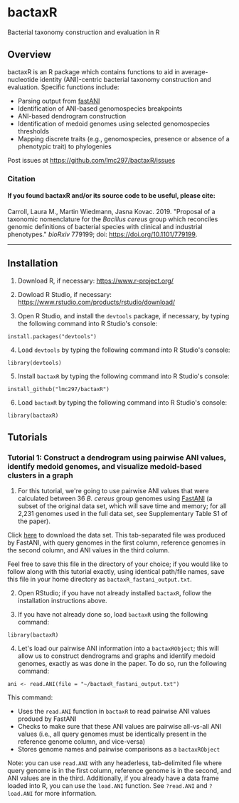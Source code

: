 # bactaxR
Bacterial taxonomy construction and evaluation in R

## Overview

bactaxR is an R package which contains functions to aid in average-nucleotide identity (ANI)-centric bacterial taxonomy 
construction and evaluation. Specific functions include:

* Parsing output from <a href="https://github.com/ParBLiSS/FastANI">fastANI</a>
* Identification of ANI-based genomospecies breakpoints
* ANI-based dendrogram construction
* Identification of medoid genomes using selected genomospecies thresholds
* Mapping discrete traits (e.g., genomospecies, presence or absence of a phenotypic trait) to phylogenies

Post issues at https://github.com/lmc297/bactaxR/issues

### Citation

#### If you found bactaxR and/or its source code to be useful, please cite:
  
Carroll, Laura M., Martin Wiedmann, Jasna Kovac. 2019. "Proposal of a taxonomic nomenclature for the *Bacillus cereus* group which reconciles genomic definitions of bacterial species with clinical and industrial phenotypes." *bioRxiv* 779199; doi: https://doi.org/10.1101/779199.


------------------------------------------------------------------------

## Installation

1. Download R, if necessary: https://www.r-project.org/

2. Dowload R Studio, if necessary: https://www.rstudio.com/products/rstudio/download/

3. Open R Studio, and install the ```devtools``` package, if necessary, by typing the following command into R Studio's console:

```
install.packages("devtools")
```

4. Load ```devtools``` by typing the following command into R Studio's console:

```
library(devtools)
```

5. Install ```bactaxR``` by typing the following command into R Studio's console:

```
install_github("lmc297/bactaxR")
```

6. Load ```bactaxR``` by typing the following command into R Studio's console:
```
library(bactaxR)
```

## Tutorials

### Tutorial 1: Construct a dendrogram using pairwise ANI values, identify medoid genomes, and visualize medoid-based clusters in a graph

1. For this tutorial, we're going to use pairwise ANI values that were calculated between 36 *B. cereus* group genomes using <a href="https://github.com/ParBLiSS/FastANI">FastANI</a> (a subset of the original data set, which will save time and memory; for all 2,231 genomes used in the full data set, see Supplementary Table S1 of the paper). 

Click <a href="https://raw.githubusercontent.com/lmc297/bactaxR/master/data/bactaxR_fastani_output.txt">here</a> to download the data set. This tab-separated file was produced by FastANI, with query genomes in the first column, reference genomes in the second column, and ANI values in the third column.

Feel free to save this file in the directory of your choice; if you would like to follow along with this tutorial exactly, using identical path/file names, save this file in your home directory as ```bactaxR_fastani_output.txt```.

2. Open RStudio; if you have not already installed ```bactaxR```, follow the installation instructions above.

3. If you have not already done so, load ```bactaxR``` using the following command:

```
library(bactaxR)
```

4. Let's load our pairwise ANI information into a ```bactaxRObject```; this will allow us to construct dendrograms and graphs and identify medoid genomes, exactly as was done in the paper. To do so, run the following command:

```
ani <- read.ANI(file = "~/bactaxR_fastani_output.txt")
```
This command:

* Uses the ```read.ANI``` function in ```bactaxR``` to read pairwise ANI values produed by FastANI 
* Checks to make sure that these ANI values are pairwise all-vs-all ANI values (i.e., all query genomes must be identically present in the reference genome column, and vice-versa)
* Stores genome names and pairwise comparisons as a ```bactaxRObject```

Note: you can use ```read.ANI``` with any headerless, tab-delimited file where query genome is in the first column, reference genome is in the second, and ANI values are in the third. Additionally, if you already have a data frame loaded into R, you can use the ```load.ANI``` function. See ```?read.ANI``` and ```?load.ANI``` for more information.
